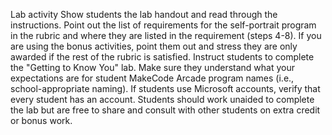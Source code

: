 Lab activity
Show students the lab handout and read through the instructions.
Point out the list of requirements for the self-portrait program in the rubric and where they are listed in the requirement (steps 4-8).
If you are using the bonus activities, point them out and stress they are only awarded if the rest of the rubric is satisfied.
Instruct students to complete the "Getting to Know You" lab.
Make sure they understand what your expectations are for student MakeCode Arcade program names (i.e., school-appropriate naming).
If students use Microsoft accounts, verify that every student has an account.
Students should work unaided to complete the lab but are free to share and consult with other students on extra credit or bonus work.
